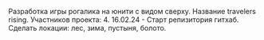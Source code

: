 Разработка игры рогалика на юнити с видом сверху.
Название travelers rising.
Участников проекта: 4.
16.02.24 - Старт репизитория гитхаб. 
Сделать локации: лес, зима, пустыня, болото.

